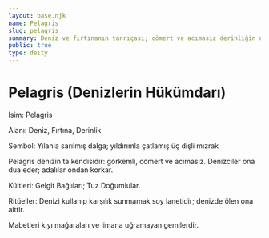 ```yaml
---
layout: base.njk
name: Pelagris
slug: pelagris
summary: Deniz ve fırtınanın tanrıçası; cömert ve acımasız derinliğin nefesi.
public: true
type: deity
---
```


# Pelagris (Denizlerin Hükümdarı)

İsim: Pelagris

Alanı: Deniz, Fırtına, Derinlik

Sembol: Yılanla sarılmış dalga; yıldırımla çatlamış üç dişli mızrak

Pelagris denizin ta kendisidir: görkemli, cömert ve acımasız. Denizciler ona dua eder; adalılar ondan korkar.

Kültleri: Gelgit Bağlıları; Tuz Doğumlular.

Ritüeller: Denizi kullanıp karşılık sunmamak soy lanetidir; denizde ölen ona aittir.

Mabetleri kıyı mağaraları ve limana uğramayan gemilerdir.

